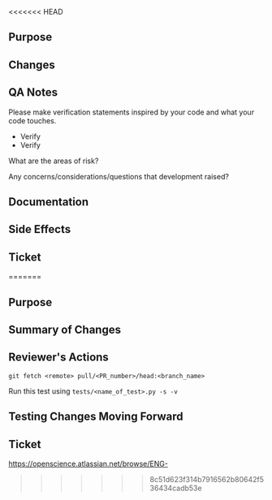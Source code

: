 <<<<<<< HEAD
<!-- Before submit your Pull Request, make sure you picked
     the right branch:

     - For hotfixes, select "master" as the target branch
     - For new features, select "develop" as the target branch
     - For release feature fixes, select the relevant release branch (release/X.Y.Z) as the target branch -->

## Purpose

<!-- Describe the purpose of your changes -->

## Changes

<!-- Briefly describe or list your changes  -->

## QA Notes

Please make verification statements inspired by your code and what your code touches.
- Verify
- Verify

What are the areas of risk?

Any concerns/considerations/questions that development raised?

## Documentation

<!-- Does any internal or external documentation need to be updated?
     - If the API was versioned, update the developer.osf.io changelog.
     - If changes were made to the API, link the developer.osf.io PR here.
-->

## Side Effects

<!-- Any possible side effects? -->

## Ticket

<!-- Link to JIRA ticket, if applicable e.g. https://openscience.atlassian.net/browse/OSF-1234 -->
=======

<!-- Before you submit your Pull Request, please confirm that:

     - Any test that will create public data either has the `QAtest` tag or the `dont_run_on_production` marker
     - `core_functionality` is marked as such
     - Your tests will be able to run on *all* servers (all stagings, test)
 -->


## Purpose



## Summary of Changes



## Reviewer's Actions
`git fetch <remote> pull/<PR_number>/head:<branch_name>`

Run this test using
`tests/<name_of_test>.py -s -v`

## Testing Changes Moving Forward



## Ticket

https://openscience.atlassian.net/browse/ENG-
>>>>>>> 8c51d623f314b7916562b80642f536434cadb53e

